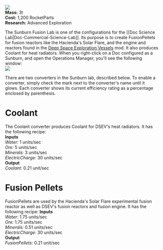 ![](https://github.com/Angel-125/Pathfinder/wiki/Sunburn.jpg)  
**Mass:** 3t  
**Cost:** 1,200 RocketParts  
**Research:** Advanced Exploration

The Sunburn Fusion Lab is one of the configurations for the [[Doc Science Lab|Doc-Commercial-Science-Lab]]. Its purpose is to create FusionPellets for fusion reactors like the Hacienda's Solar Flare, and the engine and reactors found in the [Deep Space Exploration Vessels](http://forum.kerbalspaceprogram.com/threads/135717-1-0-4-Deep-Space-Exploration-Vessels-1-0-Build-NASA-Inspired-Ships-In-KSP?p=2225231#post2225231) mod. It also produces Coolant for heat radiators. When you right-click on a Doc configured as a Sunburn, and open the Operations Manager, you'll see the following window:  
![](https://github.com/Angel-125/Pathfinder/wiki/SunburnOpsView.jpg)

There are two converters in the Sunburn lab, described below. To enable a converter, simply check the mark next to the converter's name until it glows. Each converter shows its current efficiency rating as a percentage enclosed by parenthesis.

# Coolant  
The Coolant converter produces Coolant for DSEV's heat radiators. It has the following recipe:  
**Inputs**  
_Water:_ 1 units/sec  
_Ore:_ 5 units/sec  
_Minerals:_ 3 units/sec  
_ElectricCharge:_ 30 units/sec  
**Output**  
_Coolant:_ 0.21 unit/sec

# Fusion Pellets  
FusionPellets are used by the Hacienda's Solar Flare experimental fusion reactor as well as DSEV's fusion reactors and fusion engine. It has the following recipe: 
**Inputs**  
_Water:_ 1.75 units/sec  
_Ore:_ 1.75 units/sec  
_Minerals:_ 0.51 units/sec  
_ElectricCharge:_ 30 units/sec  
**Output**  
_FusionPellets:_ 0.21 unit/sec
